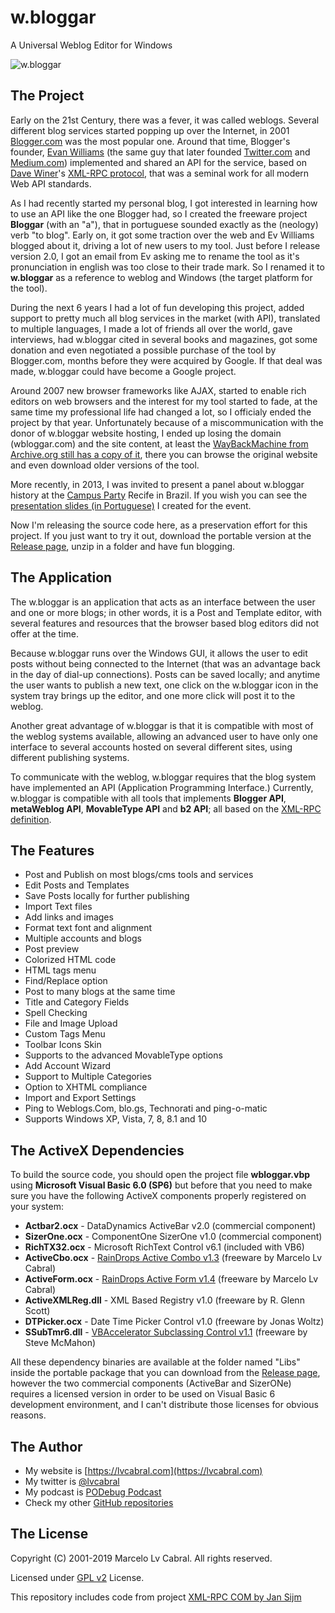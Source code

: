 # w.bloggar

A Universal Weblog Editor for Windows

![w.bloggar](http://lvcabral.com/images/wbloggar-github.gif)

## The Project

Early on the 21st Century, there was a fever, it was called weblogs. Several different blog services started popping up over the Internet, in 2001 [Blogger.com](https://www.blogger.com) was the most popular one. Around that time, Blogger's founder, [Evan Williams](https://twitter.com/ev) (the same guy that later founded [Twitter.com](https://twitter.com) and [Medium.com](https://medium.com)) implemented and shared an API for the service, based on [Dave Winer](https://en.wikipedia.org/wiki/Dave_Winer)'s [XML-RPC protocol](https://en.wikipedia.org/wiki/XML-RPC), that was a seminal work for all modern Web API standards.

As I had recently started my personal blog, I got interested in learning how to use an API like the one Blogger had, so I created the freeware project **Bloggar** (with an "a"), that in portuguese sounded exactly as the (neology) verb "to blog". Early on, it got some traction over the web and Ev Williams blogged about it, driving a lot of new users to my tool. Just before I release version 2.0, I got an email from Ev asking me to rename the tool as it's pronunciation in english was too close to their trade mark. So I renamed it to **w.bloggar** as a reference to weblog and Windows (the target platform for the tool).

During the next 6 years I had a lot of fun developing this project, added support to pretty much all blog services in the market (with API), translated to multiple languages, I made a lot of friends all over the world, gave interviews, had w.bloggar cited in several books and magazines, got some donation and even negotiated a possible purchase of the tool by Blogger.com, months before they were acquired by Google. If that deal was made, w.bloggar could have become a Google project.

Around 2007 new browser frameworks like AJAX, started to enable rich editors on web browsers and the interest for my tool started to fade, at the same time my professional life had changed a lot, so I officialy ended the project by that year. Unfortunately because of a miscommunication with the donor of w.bloggar website hosting, I ended up losing the domain (wbloggar.com) and the site content, at least the [WayBackMachine from Archive.org still has a copy of it](https://web.archive.org/web/20090422082706/http://wbloggar.com/), there you can browse the original website and even download older versions of the tool.

More recently, in 2013, I was invited to present a panel about w.bloggar history at the [Campus Party](https://www.campus-party.org/) Recife in Brazil. If you wish you can see the [presentation slides (in Portuguese)](https://www.slideshare.net/slideshow/embed_code/key/FZk0LfRlmH3etM) I created for the event.

Now I'm releasing the source code here, as a preservation effort for this project. If you just want to try it out, download the portable version at the [Release page](https://github.com/lvcabral/w.bloggar/releases), unzip in a folder and have fun blogging. 

## The Application

The w.bloggar is an application that acts as an interface between the user and one or more blogs; in other words, it is a Post and Template editor, with several features and resources that the browser based blog editors did not offer at the time.

Because w.bloggar runs over the Windows GUI, it allows the user to edit posts without being connected to the Internet (that was an advantage back in the day of dial-up connections). Posts can be saved locally; and anytime the user wants to publish a new text, one click on the w.bloggar icon in the system tray brings up the editor, and one more click will post it to the weblog.

Another great advantage of w.bloggar is that it is compatible with most of the weblog systems available, allowing an advanced user to have only one interface to several accounts hosted on several different sites, using different publishing systems.

To communicate with the weblog, w.bloggar requires that the blog system have implemented an API (Application Programming Interface.) Currently, w.bloggar is compatible with all tools that implements **Blogger API**, **metaWeblog API**, **MovableType API** and **b2 API**; all based on the [XML-RPC definition](http://xmlrpc.scripting.com/).

## The Features

- Post and Publish on most blogs/cms tools and services
- Edit Posts and Templates
- Save Posts locally for further publishing
- Import Text files
- Add links and images
- Format text font and alignment
- Multiple accounts and blogs
- Post preview
- Colorized HTML code
- HTML tags menu
- Find/Replace option
- Post to many blogs at the same time
- Title and Category Fields
- Spell Checking
- File and Image Upload
- Custom Tags Menu
- Toolbar Icons Skin
- Supports to the advanced MovableType options
- Add Account Wizard
- Support to Multiple Categories
- Option to XHTML compliance
- Import and Export Settings
- Ping to Weblogs.Com, blo.gs, Technorati and ping-o-matic
- Supports Windows XP, Vista, 7, 8, 8.1 and 10

## The ActiveX Dependencies

To build the source code, you should open the project file **wbloggar.vbp** using **Microsoft Visual Basic 6.0 (SP6)** but before that you need to make sure you have the following ActiveX components properly registered on your system:

- **Actbar2.ocx** - DataDynamics ActiveBar v2.0 (commercial component)
- **SizerOne.ocx** - ComponentOne SizerOne v1.0 (commercial component)
- **RichTX32.ocx** - Microsoft RichText Control v6.1 (included with VB6)
- **ActiveCbo.ocx** - [RainDrops Active Combo v1.3](https://github.com/lvcabral/ActivePack) (freeware by Marcelo Lv Cabral)
- **ActiveForm.ocx** - [RainDrops Active Form v1.4](https://github.com/lvcabral/ActivePack) (freeware by Marcelo Lv Cabral)
- **ActiveXMLReg.dll** - XML Based Registry v1.0 (freeware by R. Glenn Scott)
- **DTPicker.ocx** - Date Time Picker Control v1.0 (freeware by Jonas Woltz)
- **SSubTmr6.dll** - [VBAccelerator Subclassing Control v1.1](http://www.vbaccelerator.com/codelib/ssubtmr/ssubtmr.htm) (freeware by Steve McMahon)

All these dependency binaries are available at the folder named "Libs" inside the portable package that you can download from the [Release page](https://github.com/lvcabral/w.bloggar/releases), however the two commercial components (ActiveBar and SizerONe) requires a licensed version in order to be used on Visual Basic 6 development environment, and I can't distribute those licenses for obvious reasons.

## The Author

- My website is [https://lvcabral.com](https://lvcabral.com)
- My twitter is [@lvcabral](https://twitter.com/twitter)
- My podcast is [PODebug Podcast](http://podebug.com)
- Check my other [GitHub repositories](https://github.com/lvcabral)

## The License

Copyright (C) 2001-2019 Marcelo Lv Cabral. All rights reserved.

Licensed under [GPL v2](https://github.com/lvcabral/w.bloggar/blob/master/LICENSE) License.

This repository includes code from project [XML-RPC COM by Jan Sijm](https://sourceforge.net/projects/xmlrpccomobj/)
